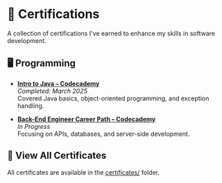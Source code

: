 # 📜 Certifications

A collection of certifications I've earned to enhance my skills in software development.

## 🖥️ Programming

- **[Intro to Java – Codecademy](https://github.com/KyleWebberCoding/certificates)**  
  *Completed: March 2025*  
  Covered Java basics, object-oriented programming, and exception handling.

- **[Back-End Engineer Career Path – Codecademy]([link-to-certificate](https://github.com/KyleWebberCoding/certificates))**  
  *In Progress*  
  Focusing on APIs, databases, and server-side development.


## 🔗 View All Certificates

All certificates are available in the [certificates/](certificates/) folder.
